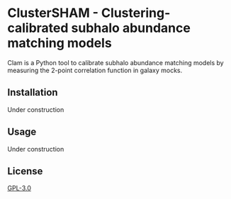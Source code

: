 # ClusterSHAM - Clustering-calibrated subhalo abundance matching models

Clam is a Python tool to calibrate subhalo abundance matching models by measuring the 2-point correlation function in galaxy mocks.

## Installation

Under construction

## Usage

Under construction

## License
[GPL-3.0](https://www.gnu.org/licenses/gpl-3.0.en.html)
